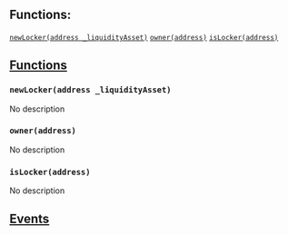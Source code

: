 

## Functions:
[`newLocker(address _liquidityAsset)`](#ILiquidityLockerFactory-newLocker-address-)
[`owner(address)`](#ILiquidityLockerFactory-owner-address-)
[`isLocker(address)`](#ILiquidityLockerFactory-isLocker-address-)


## <u>Functions</u>

### `newLocker(address _liquidityAsset)`
No description

### `owner(address)`
No description

### `isLocker(address)`
No description

## <u>Events</u>
